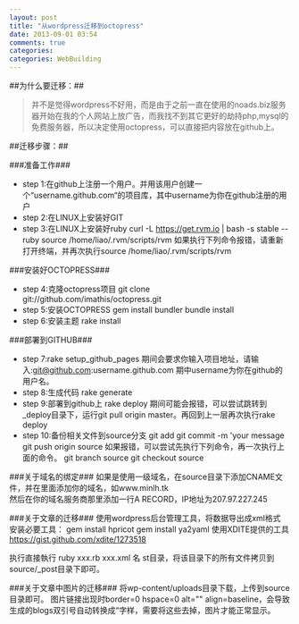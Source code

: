 ```yaml
---
layout: post
title: "从wordpress迁移到octopress"
date: 2013-09-01 03:54
comments: true
categories: 
categories: WebBuilding
---
```

##为什么要迁移：##
>并不是觉得wordpress不好用，而是由于之前一直在使用的noads.biz服务器开始在我的个人网站上放广告，而我找不到其它更好的劫持php,mysql的免费服务器，所以决定使用octopress，可以直接把内容放在github上。

##迁移步骤：##

###准备工作###
* step 1:在github上注册一个用户。并用该用户创建一个“username.github.com“的项目库，其中username为你在github注册的用户
* step 2:在LINUX上安装好GIT
* step 3:在LINUX上安装好ruby
curl -L https://get.rvm.io | bash -s stable --ruby
source /home/liao/.rvm/scripts/rvm
如果执行下列命令报错，请重新打开终端，并再次执行source /home/liao/.rvm/scripts/rvm

###安装好OCTOPRESS###
* step 4:克隆octopress项目
git clone git://github.com/imathis/octopress.git
* step 5:安装OCTOPRESS
gem install bundler
bundle install
* step 6:安装主题
rake install

###部署到GITHUB###
* step 7:rake setup_github_pages
期间会要求你输入项目地址，请输入:git@github.com:username.github.com
期中username为你在github的用户名。    
* step 8:生成代码
rake generate
* step 9:部署到github上
rake deploy
期间可能会报错，可以尝试跳转到_deploy目录下，运行git pull origin master。再回到上一层再次执行rake deploy
* step 10:备份相关文件到source分支
git add 
git commit -m 'your message
git push origin source
如果报错，可以尝试先执行下列命令，再一次执行上面的命令。
git branch source
git checkout source

###关于域名的绑定###
如果是使用一级域名，在source目录下添加CNAME文件，并在里面添加你的域名，如www.minlh.tk  
然后在你的域名服务商那里添加一行A RECORD，IP地址为207.97.227.245

###关于文章的迁移###
使用wordpress后台管理工具，将数据导出成xml格式
安装必要工具：
gem install hpricot
gem install ya2yaml
使用XDITE提供的工具
https://gist.github.com/xdite/1273518

执行直接執行 ruby xxx.rb xxx.xml 名
st目录，将该目录下的所有文件拷贝到source/_post目录下即可。

###关于文章中图片的迁移###
将wp-content/uploads目录下载，上传到source目录即可。
图片链接出现时border=0 hspace=0 alt="" align=baseline，会导致生成的blogs双引号自动转换成&#8220;字样，需要将这些去掉，图片才能正常显示。


